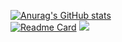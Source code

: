 [![Anurag's GitHub stats](https://github-readme-stats.vercel.app/api?username=JoshLeckey)](https://github.com/anuraghazra/github-readme-stats)   
[![Readme Card](https://github-readme-stats.vercel.app/api/pin/?username=JoshLeckey&repo=LeckeyBot)](https://github.com/JoshLeckey/LeckeyBot)
<a href="https://www.linkedin.com/in/joshualeckey/">
  <img src="https://img.shields.io/badge/linkedin-%230077B5.svg?&style=for-the-badge&logo=linkedin&logoColor=white" />
</a>

